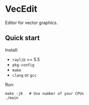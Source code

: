 # VecEdit

Editor for vector graphics.

## Quick start

Install:

- `raylib` >= 5.5
- `pkg-config`
- `make`
- `clang` or `gcc`

Run:

```
make -j8   # Use number of your CPUs
./main
```
